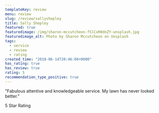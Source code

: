 ```yaml
---
templateKey: review
menu: review
slug: /review/sallyshepley 
title: Sally Shepley 
featured: true
featuredimage: /img/sharon-mccutcheon-fSlCxR0dnZY-unsplash.jpg
featuredimage_alt: Photo by Sharon Mccutcheon on Unsplash
tags:
  - service
  - review
  - rating
created_time: "2018-06-14T20:46:08+0000"
has_rating: true
has_review: true
rating: 5
recommendation_type_positive: true
---
```

"Fabulous attentive and knowledgeable service. My lawn has never looked better."

5 Star Rating